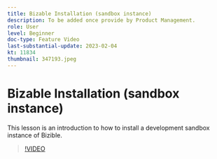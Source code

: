 ```yaml
---
title: Bizable Installation (sandbox instance)
description: To be added once provide by Product Management.
role: User
level: Beginner
doc-type: Feature Video
last-substantial-update: 2023-02-04
kt: 11834
thumbnail: 347193.jpeg
---
```


# Bizable Installation (sandbox instance)

This lesson is an introduction to how to install a development sandbox instance of Bizible.

>[!VIDEO](https://video.tv.adobe.com/v/347193/?quality=12&learn=on)
